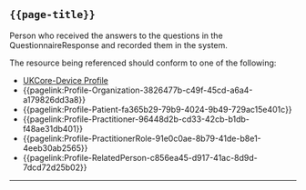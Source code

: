 ## <code>{{page-title}}</code>

Person who received the answers to the questions in the QuestionnaireResponse and recorded them in the system.

The resource being referenced should conform to one of the following:

* <a href="https://simplifier.net/hl7fhirukcorer4/ukcoredevice">UKCore-Device Profile</a>
* {{pagelink:Profile-Organization-3826477b-c49f-45cd-a6a4-a179826dd3a8}}
* {{pagelink:Profile-Patient-fa365b29-79b9-4024-9b49-729ac15e401c}}
* {{pagelink:Profile-Practitioner-96448d2b-cd33-42cb-b1db-f48ae31db401}}
* {{pagelink:Profile-PractitionerRole-91e0c0ae-8b79-41de-b8e1-4eeb30ab2565}}
* {{pagelink:Profile-RelatedPerson-c856ea45-d917-41ac-8d9d-7dcd72d25b02}}

---
